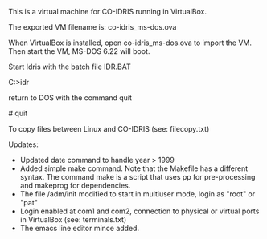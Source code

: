 This is a virtual machine for CO-IDRIS running in VirtualBox.

The exported VM filename is: co-idris_ms-dos.ova

When VirtualBox is installed, open co-idris_ms-dos.ova to import the VM.
Then start the VM, MS-DOS 6.22 will boot.

Start Idris with the batch file IDR.BAT

 C:\>idr

return to DOS with the command quit

 \# quit
 
 To copy files between Linux and CO-IDRIS (see: filecopy.txt)

Updates:
* Updated date command to handle year > 1999
* Added simple make command. Note that the Makefile has a different syntax. The command make is a script that uses pp for pre-processing and makeprog for dependencies.
* The file /adm/init modified to start in multiuser mode, login as "root" or "pat"
* Login enabled at com1 and com2, connection to physical or virtual ports in VirtualBox (see: terminals.txt)
* The emacs line editor mince added.
